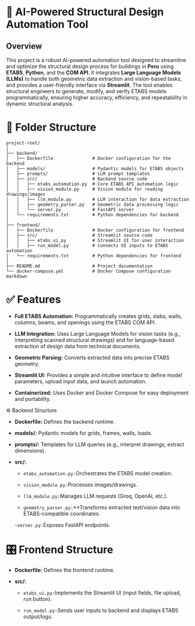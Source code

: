 # 📌 AI-Powered Structural Design Automation Tool

## Overview

This project is a robust AI-powered automation tool designed to streamline and optimize the structural design process for buildings in **Peru** using **ETABS**, **Python**, and the **COM API**. It integrates **Large Language Models (LLMs)** to handle both geometric data extraction and vision-based tasks, and provides a user-friendly interface via **Streamlit**. The tool enables structural engineers to generate, modify, and verify ETABS models programmatically, ensuring higher accuracy, efficiency, and repeatability in dynamic structural analysis.

# 📂 Folder Structure

```plaitext
project-root/
│
├── backend/
│   ├── Dockerfile               # Docker configuration for the backend
│   ├── models/                  # Pydantic models for ETABS objects
│   ├── prompts/                 # LLM prompt templates
│   ├── src/                     # Backend source code
│   │   ├── etabs_automation.py  # Core ETABS API automation logic
│   │   ├── vision_module.py     # Vision module for reading drawings/images
│   │   ├── llm_module.py        # LLM interaction for data extraction
│   │   ├── geometry_parser.py   # Geometric data processing logic
│   │   └── server.py            # FastAPI server
│   └── requirements.txt         # Python dependencies for backend
│
├── frontend/
│   ├── Dockerfile               # Docker configuration for frontend
│   ├── src/                     # Streamlit source code
│   │   ├── etabs_ui.py          # Streamlit UI for user interaction
│   │   ├── run_model.py         # Connects UI inputs to ETABS automation
│   └── requirements.txt         # Python dependencies for frontend
│
├── README.md                    # Project documentation
└── docker-compose.yml           # Docker Compose configuration
markdown
```
# ✅ Features

- **Full ETABS Automation:** Programmatically creates grids, slabs, walls, columns, beams, and openings using the ETABS COM API.

- **LLM Integration:** Uses Large Language Models for vision tasks (e.g., interpreting scanned structural drawings) and for language-based extraction of design data from technical documents.

- **Geometric Parsing:** Converts extracted data into precise ETABS geometry.

- **Streamlit UI:** Provides a simple and intuitive interface to define model parameters, upload input data, and launch automation.

- **Containerized:** Uses Docker and Docker Compose for easy deployment and portability.

⚙️ Backend Structure
- **Dockerfile:** Defines the backend runtime.

- **models/:** Pydantic models for grids, frames, walls, loads.

- **prompts/:** Templates for LLM queries (e.g., interpret drawings, extract dimensions).

- **src/:**

    - `etabs_automation.py:`Orchestrates the ETABS model creation.
        
    - `vision_module.py:`Processes images/drawings.
        
    - `llm_module.py:`Manages LLM requests (Groq, OpenAI, etc.).
        
    - `geometry_parser.py:`**Transforms extracted text/vision data into ETABS-compatible coordinates.
        
    -`server.py:`Exposes FastAPI endpoints.

# 🎛️ Frontend Structure

- **Dockerfile:** Defines the frontend runtime.

- **src/:**

    - `etabs_ui.py:`Implements the Streamlit UI (input fields, file upload, run button).
    
    - `run_model.py:`Sends user inputs to backend and displays ETABS output/logs.


